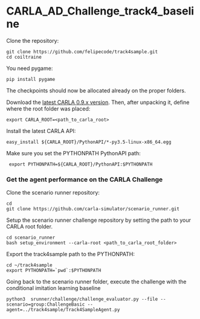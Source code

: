 # CARLA_AD_Challenge_track4_baseline



Clone the repository:

    git clone https://github.com/felipecode/track4sample.git 
    cd coiltraine


You need pygame:
    
    pip install pygame


The checkpoints should now be allocated already on the proper folders.

Download the [latest CARLA 0.9.x version](https://github.com/carla-simulator/carla/blob/master/Docs/download.md).
Then, after unpacking it,  define where the root folder was placed:

    export CARLA_ROOT=<path_to_carla_root>

Install the latest CARLA API:

    easy_install ${CARLA_ROOT}/PythonAPI/*-py3.5-linux-x86_64.egg

Make sure you set the PYTHONPATH PythonAPI path:

     export PYTHONPATH=${CARLA_ROOT}/PythonAPI:$PYTHONPATH
     
### Get the agent performance on the CARLA Challenge


Clone the scenario  runner repository:
    
    cd
    git clone https://github.com/carla-simulator/scenario_runner.git

Setup the scenario runner challenge repository by setting the path to your CARLA root
folder.

    cd scenario_runner
    bash setup_environment --carla-root <path_to_carla_root_folder>


Export the track4sample path to the PYTHONPATH:

    cd ~/track4sample
    export PYTHONPATH=`pwd`:$PYTHONPATH


Going back to the scenario runner folder,
execute the challenge with the conditional imitation learning baseline

    python3  srunner/challenge/challenge_evaluator.py --file --scenario=group:ChallengeBasic --agent=../track4sample/Track4SampleAgent.py 